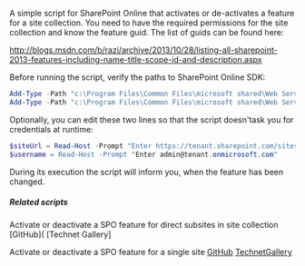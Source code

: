A simple script for SharePoint Online that activates or de-activates a feature for a site collection. You need to have the required permissions for the site collection and know the feature guid. The list of guids can be found here:

http://blogs.msdn.com/b/razi/archive/2013/10/28/listing-all-sharepoint-2013-features-including-name-title-scope-id-and-description.aspx

 

 

Before running the script, verify the paths to SharePoint Online SDK:

 

```PowerShell
Add-Type -Path "c:\Program Files\Common Files\microsoft shared\Web Server Extensions\15\ISAPI\Microsoft.SharePoint.Client.dll"  
Add-Type -Path "c:\Program Files\Common Files\microsoft shared\Web Server Extensions\15\ISAPI\Microsoft.SharePoint.Client.Runtime.dll"  
```
 

Optionally, you can edit these two lines so that the script doesn'task you for credentials at runtime:

 

```PowerShell
$siteUrl = Read-Host -Prompt "Enter https://tenant.sharepoint.com/sites/mysitecollection” 
$username = Read-Host -Prompt "Enter admin@tenant.onmicrosoft.com"
```
 

During its execution the script will inform you, when the feature has been changed.

 

##### Related scripts

Activate or deactivate a SPO feature for direct subsites in site collection [GitHub]( [Technet Gallery]

Activate or deactivate a SPO feature for a single site [GitHub](https://github.com/PowershellScripts/AllGalleryScriptsSamples/tree/master/Site%20Management/Features/Activate%20or%20deactivate%20a%20SPO%20feature%20for%20a%20single%20site) [TechnetGallery](https://gallery.technet.microsoft.com/office/Activate-or-deactivate-a-da769f9d)
